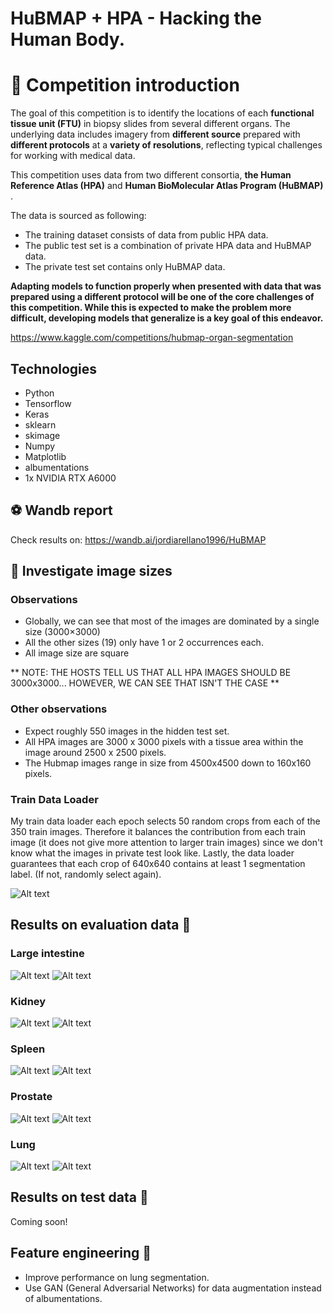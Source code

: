 # HuBMAP + HPA - Hacking the Human Body.
# 🚀 Competition introduction

The goal of this competition is to identify the locations of each 
 **functional tissue unit (FTU)**  in biopsy slides from several different organs. The underlying data includes imagery from **different source**  prepared with **different protocols** 
at a **variety of resolutions**, reflecting typical challenges for working with medical data. 

This competition uses data from two different consortia, **the Human Reference Atlas (HPA)** and  **Human BioMolecular Atlas Program (HuBMAP)** .

The data is sourced as following:
* The training dataset consists of data from public HPA data.
* The public test set is a combination of private HPA data and HuBMAP data.
* The private test set contains only HuBMAP data.

**Adapting models to function properly when presented with data that was prepared using a different protocol will
be one of the core challenges of this competition. While this is expected to make the problem more difficult,
developing models that generalize is a key goal of this endeavor.**

https://www.kaggle.com/competitions/hubmap-organ-segmentation

## Technologies
<ul>
  <li>Python</li>
  <li>Tensorflow</li>
  <li>Keras</li>
  <li>sklearn</li>
  <li>skimage</li>
  <li>Numpy</li>
  <li>Matplotlib</li>
  <li>albumentations</li>
  <li>1x NVIDIA RTX A6000</li>
</ul>

## ⚽ Wandb report
Check results on: https://wandb.ai/jordiarellano1996/HuBMAP

## 🤫 Investigate  image sizes
### Observations
* Globally, we can see that most of the images are dominated by a single size  (3000×3000)
* All the other sizes (19) only have 1 or 2 occurrences each.
* All image size are square

**  NOTE: THE HOSTS TELL US THAT ALL HPA IMAGES SHOULD BE 3000x3000... HOWEVER, WE CAN SEE THAT ISN'T THE CASE **

### Other observations
* Expect roughly 550 images in the hidden test set.
* All HPA images are 3000 x 3000 pixels with a tissue area within the image around 2500 x 2500 pixels.
* The Hubmap images range in size from 4500x4500 down to 160x160 pixels.

### Train Data Loader
My train data loader each epoch selects 50 random crops from each of the 350 train images.
Therefore it balances the contribution from each train image (it does not give more attention to larger train images)
since we don't know what the images in private test look like.
Lastly, the data loader guarantees that each crop of 640x640 contains at least 1 segmentation label.
(If not, randomly select again).

![Alt text](readme_imgs/patches.png "Image sample spit on tiles.")

## Results on evaluation data 🚀
### Large intestine
![Alt text](readme_imgs/largeintestine1.png)
![Alt text](readme_imgs/largeintestine2.png)

### Kidney
![Alt text](readme_imgs/kidney1.png)
![Alt text](readme_imgs/kidney2.png)

### Spleen
![Alt text](readme_imgs/spleen1.png)
![Alt text](readme_imgs/spleen2.png)

### Prostate
![Alt text](readme_imgs/prostate1.png)
![Alt text](readme_imgs/prostate2.png)

### Lung
![Alt text](readme_imgs/lung1.png)
![Alt text](readme_imgs/lung2.png)

## Results on test data 🚀
Coming soon!

## Feature engineering 🚀
* Improve performance on lung segmentation.
* Use GAN (General Adversarial Networks) for data augmentation instead of albumentations.
